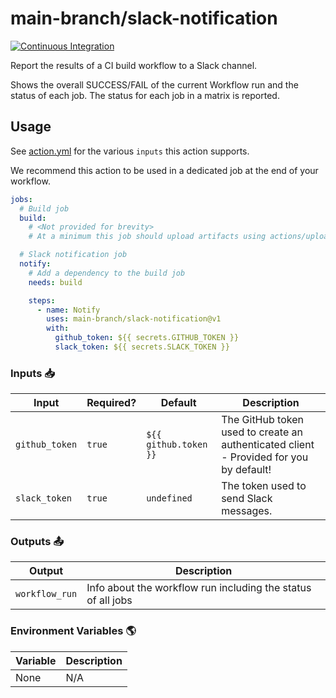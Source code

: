 # main-branch/slack-notification

[![Continuous Integration](https://github.com/main-branch/slack-notification/actions/workflows/continuous-integration.yml/badge.svg)](https://github.com/main-branch/slack-notification/actions/workflows/continuous-integration.yml)

Report the results of a CI build workflow to a Slack channel.

Shows the overall SUCCESS/FAIL of the current Workflow run and the status of
each job. The status for each job in a matrix is reported.

## Usage

See [action.yml](action.yml) for the various `inputs` this action supports.

We recommend this action to be used in a dedicated job at the end of your
workflow.

```yaml
jobs:
  # Build job
  build:
    # <Not provided for brevity>
    # At a minimum this job should upload artifacts using actions/upload-pages-artifact

  # Slack notification job
  notify:
    # Add a dependency to the build job
    needs: build

    steps:
      - name: Notify
        uses: main-branch/slack-notification@v1
        with:
          github_token: ${{ secrets.GITHUB_TOKEN }}
          slack_token: ${{ secrets.SLACK_TOKEN }}
```

### Inputs 📥

| Input          | Required? | Default               | Description                                                                            |
| -------------- | --------- | --------------------- | -------------------------------------------------------------------------------------- |
| `github_token` | `true`    | `${{ github.token }}` | The GitHub token used to create an authenticated client - Provided for you by default! |
| `slack_token`  | `true`    | `undefined`           | The token used to send Slack messages.                                                 |

### Outputs 📤

| Output         | Description                                                  |
| -------------- | ------------------------------------------------------------ |
| `workflow_run` | Info about the workflow run including the status of all jobs |

### Environment Variables 🌎

| Variable | Description |
| -------- | ----------- |
| None     | N/A         |
